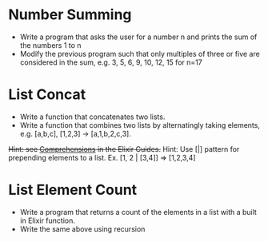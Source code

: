 # Number Summing

* Write a program that asks the user for a number n and prints the sum of the numbers 1 to n
* Modify the previous program such that only multiples of three or five are considered in the sum, e.g. 3, 5, 6, 9, 10, 12, 15 for n=17


# List Concat

* Write a function that concatenates two lists.
* Write a function that combines two lists by alternatingly taking elements, e.g. [a,b,c], [1,2,3] → [a,1,b,2,c,3].

~~Hint: see [Comprehensions](http://elixir-lang.org/getting-started/comprehensions.html) in the Elixir Guides.~~
Hint: Use [|] pattern for prepending elements to a list.  Ex. [1, 2 | [3,4]] => [1,2,3,4]

# List Element Count

* Write a program that returns a count of the elements in a list with a built in Elixir function.
* Write the same above using recursion
